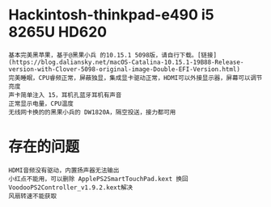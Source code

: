 # Hackintosh-thinkpad-e490 i5 8265U HD620
    基本完美黑苹果，基于@黑果小兵 的10.15.1 5098版，请自行下载。[链接](https://blog.daliansky.net/macOS-Catalina-10.15.1-19B88-Release-version-with-Clover-5098-original-image-Double-EFI-Version.html)
    完美睡眠，CPU睿频正常，屏蔽独显，集成显卡驱动正常，HDMI可以外接显示器，屏幕可以调节亮度
    声卡简单注入 15，耳机孔蓝牙耳机有声音
    正常显示电量，CPU温度
    无线网卡换的的黑果小兵的 DW1820A，隔空投送，接力都可用

# 存在的问题
    HDMI音频没有驱动，内置扬声器无法输出
    小红点不能用，可以删除 ApplePS2SmartTouchPad.kext 换回 VoodooPS2Controller_v1.9.2.kext解决
    风扇转速不能获取


